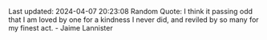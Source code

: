 Last updated: 2024-04-07 20:23:08
Random Quote: I think it passing odd that I am loved by one for a kindness I never did, and reviled by so many for my finest act.  -  Jaime Lannister